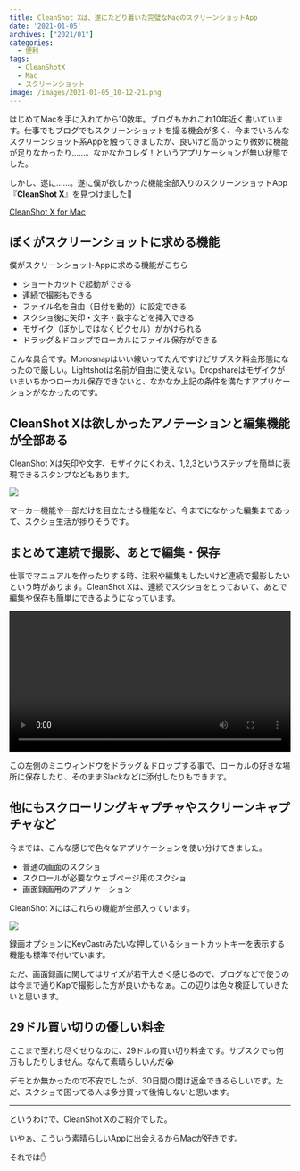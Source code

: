 ```yaml
---
title: CleanShot Xは、遂にたどり着いた完璧なMacのスクリーンショットApp
date: '2021-01-05'
archives: ["2021/01"]
categories:
  - 便利
tags:
  - CleanShotX
  - Mac
  - スクリーンショット
image: /images/2021-01-05_10-12-21.png
---
```

はじめてMacを手に入れてから10数年。ブログもかれこれ10年近く書いています。仕事でもブログでもスクリーンショットを撮る機会が多く、今までいろんなスクリーンショット系Appを触ってきましたが、良いけど高かったり微妙に機能が足りなかったり……。なかなかコレダ！というアプリケーションが無い状態でした。

しかし、遂に……。遂に僕が欲しかった機能全部入りのスクリーンショットApp『**CleanShot X**』を見つけました🎉

[CleanShot X for Mac](https://cleanshot.com/)

## ぼくがスクリーンショットに求める機能

僕がスクリーンショットAppに求める機能がこちら

- ショートカットで起動ができる
- 連続で撮影もできる
- ファイル名を自由（日付を動的）に設定できる
- スクショ後に矢印・文字・数字などを挿入できる
- モザイク（ぼかしではなくピクセル）がかけられる
- ドラッグ＆ドロップでローカルにファイル保存ができる

こんな具合です。Monosnapはいい線いってたんですけどサブスク料金形態になったので厳しい。Lightshotは名前が自由に使えない。Dropshareはモザイクがいまいちかつローカル保存できないと、なかなか上記の条件を満たすアプリケーションがなかったのです。

## CleanShot Xは欲しかったアノテーションと編集機能が全部ある

CleanShot Xは矢印や文字、モザイクにくわえ、1,2,3というステップを簡単に表現できるスタンプなどもあります。

![](/images/2021-01-05_10-19-52.png)

マーカー機能や一部だけを目立たせる機能など、今までになかった編集まであって、スクショ生活が捗りそうです。

## まとめて連続で撮影、あとで編集・保存

仕事でマニュアルを作ったりする時、注釈や編集もしたいけど連続で撮影したいという時があります。CleanShot Xは、連続でスクショをとっておいて、あとで編集や保存も簡単にできるようになっています。

<video width="100%" controls>
  <source src="/images/Kapture_2021-01-05.mp4" type="video/mp4">
</video>

この左側のミニウィンドウをドラッグ＆ドロップする事で、ローカルの好きな場所に保存したり、そのままSlackなどに添付したりもできます。

## 他にもスクローリングキャプチャやスクリーンキャプチャなど

今までは、こんな感じで色々なアプリケーションを使い分けてきました。

- 普通の画面のスクショ
- スクロールが必要なウェブページ用のスクショ
- 画面録画用のアプリケーション

CleanShot Xにはこれらの機能が全部入っています。

![](/images/2021-01-05_10-22-51.png)

録画オプションにKeyCastrみたいな押しているショートカットキーを表示する機能も標準で付いています。

ただ、画面録画に関してはサイズが若干大きく感じるので、ブログなどで使うのは今まで通りKapで撮影した方が良いかもなぁ。この辺りは色々検証していきたいと思います。

## 29ドル買い切りの優しい料金

ここまで至れり尽くせりなのに、29ドルの買い切り料金です。サブスクでも何万もしたりしません。なんて素晴らしいんだ😭

デモとか無かったので不安でしたが、30日間の間は返金できるらしいです。ただ、スクショで困ってる人は多分買って後悔しないと思います。

---

というわけで、CleanShot Xのご紹介でした。

いやぁ、こういう素晴らしいAppに出会えるからMacが好きです。

それでは✋